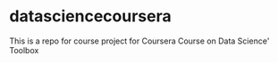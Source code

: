 # datasciencecoursera
This is a repo for course project for Coursera Course on Data Science' Toolbox
